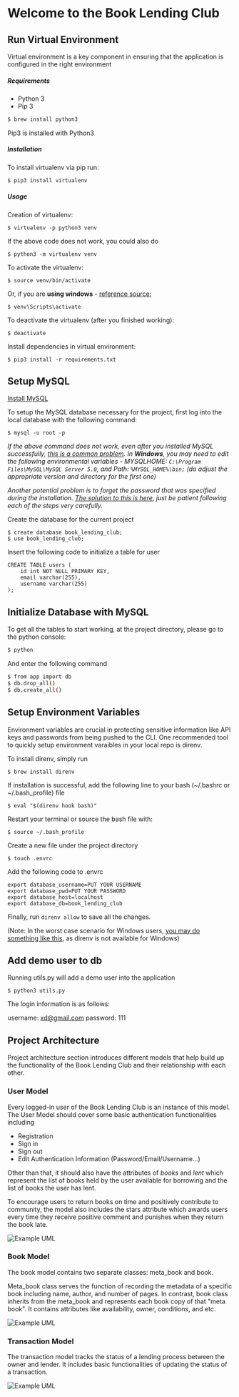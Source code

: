 # Welcome to the Book Lending Club

## Run Virtual Environment

Virtual environment is a key component in ensuring that the application is configured in the right environment

##### Requirements
* Python 3
* Pip 3

```bash
$ brew install python3
```

Pip3 is installed with Python3

##### Installation
To install virtualenv via pip run:
```bash
$ pip3 install virtualenv
```

##### Usage
Creation of virtualenv:

    $ virtualenv -p python3 venv

If the above code does not work, you could also do 

    $ python3 -m virtualenv venv

To activate the virtualenv:

    $ source venv/bin/activate

Or, if you are **using windows** - [reference source:](https://stackoverflow.com/questions/8921188/issue-with-virtualenv-cannot-activate)

    $ venv\Scripts\activate

To deactivate the virtualenv (after you finished working):

    $ deactivate

Install dependencies in virtual environment:

    $ pip3 install -r requirements.txt


## Setup MySQL

[Install MySQL](https://dev.mysql.com/doc/refman/5.7/en/installing.html)

To setup the MySQL database necessary for the project, first log into the local database with the following command:

    $ mysql -u root -p

_If the above command does not work, even after you installed MySQL successfully, [this is a common problem](https://stackoverflow.com/questions/5920136/mysql-is-not-recognised-as-an-internal-or-external-command-operable-program-or-b). In **Windows**, you may need to edit the following environmental variables - MYSQLHOME: ```C:\Program Files\MySQL\MySQL Server 5.0```, and Path: ```%MYSQL_HOME%\bin;``` (do adjust the appropriate version and directory for the first one)_

_Another potential problem is to forget the password that was specified during the installation. [The solution to this is here](https://dev.mysql.com/doc/refman/8.0/en/resetting-permissions.html), just be patient following each of the steps very carefully._



Create the database for the current project
    
    $ create database book_lending_club;
    $ use book_lending_club;

Insert the following code to initialize a table for user

```
CREATE TABLE users (
    id int NOT NULL PRIMARY KEY,
    email varchar(255),
    username varchar(255)
);
```

## Initialize Database with MySQL
To get all the tables to start working, at the project directory, please go to the python console:
```bash
$ python
```
And enter the following command
```bash
$ from app import db 
$ db.drop_all()
$ db.create_all() 
```

## Setup Environment Variables

Environment variables are crucial in protecting sensitive information like API keys and passwords from being pushed to the CLI. One recommended tool to quickly setup environment varaibles in your local repo is direnv.

To install direnv, simply run

    $ brew install direnv

If installation is successful, add the following line to your bash (~/.bashrc or ~/.bash_profile) file

    $ eval "$(direnv hook bash)"
    
Restart your terminal or source the bash file with:

    $ source ~/.bash_profile

Create a new file under the project directory

    $ touch .envrc

Add the following code to .envrc

```
export database_username=PUT YOUR USERNAME
export database_pwd=PUT YOUR PASSWORD
export database_host=localhost
export database_db=book_lending_club
```

Finally, run `direnv allow` to save all the changes.

(Note: In the worst case scenario for Windows users, [you may do something like this](https://www.youtube.com/watch?v=IolxqkL7cD8), as direnv is not available for Windows)

## Add demo user to db

Running utils.py will add a demo user into the application

    $ python3 utils.py
    
The login information is as follows:

username: xd@gmail.com
password: 111

## Project Architecture

Project architecture section introduces different models that help build up the functionality of the Book Lending Club and their relationship with each other.

### User Model

Every logged-in user of the Book Lending Club is an instance of this model. The User Model should cover some basic authentication functionalities including
- Registration
- Sign in
- Sign out
- Edit Authentication Information (Password/Email/Username...)

Other than that, it should also have the attributes of *books* and *lent* which represent the list of books held by the user available for borrowing and the list of books the user has lent.

To encourage users to return books on time and positively contribute to community, the model also includes the stars attribute which awards users every time they receive positive comment and punishes when they return the book late.

![Example UML](https://yuml.me/diagram/scruffy/class/[User|+books;+lent;+stars;+username;-password|+Login();+Logout();])

### Book Model

The book model contains two separate classes: meta_book and book.

Meta_book class serves the function of recording the metadata of a specific book including name, author, and number of pages. In contrast, book class inherits from the meta_book and represents each book copy of that "meta book". It contains attributes like availability, owner, conditions, and etc.

![Example UML](https://yuml.me/diagram/scruffy/class/[Meta_book|+name;+author;+numpages;+username;]^-[Book|+availability;+owner_id;+condition])

### Transaction Model

The transaction model tracks the status of a lending process between the owner and lender. It includes basic functionalities of updating the status of a transaction.

![Example UML](https://yuml.me/diagram/scruffy/class/[Transaction|+book_id;+lender_id;+borrower_id;+status;|+update_status();])
